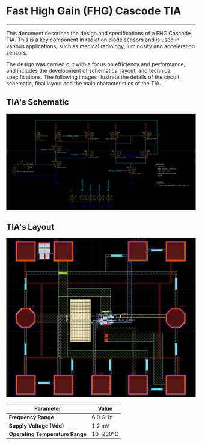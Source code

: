 # Fast High Gain (FHG) Cascode TIA
-------------------------------
This document describes the design and specifications of a FHG Cascode TIA. This is a key component in radiation diode sensors and is used in various applications, such as medical radiology, luminosity and acceleration sensors.

The design was carried out with a focus on efficiency and performance, and includes the development of schematics, layout, and technical specifications. The following images illustrate the details of the circuit schematic, final layout and the main characteristics of the TIA.

## TIA's Schematic
![FHG TIA Schematic](images/fhg-tia-schematic.jpeg)

## TIA's Layout
![FHG TIA Schematic](images/fhg-tia-layout.jpeg)


| **Parameter**                         | **Value**                 |
|---------------------------------------|---------------------------|
| **Frequency Range**                   | 6.0 GHz                   |
| **Supply Voltage (Vdd)**              | 1.2 mV                   |
| **Operating Temperature Range**       | 10-200°C                  |
